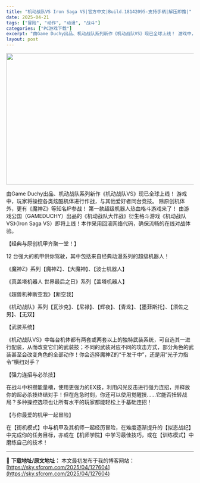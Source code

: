 ```yaml
---
title: "机动战队VS Iron Saga VS|官方中文|Build.18142095-支持手柄|解压即撸|"
date: 2025-04-21
tags: ["冒险", "动作", "动漫", "战斗"]
categories: ["PC游戏下载"]
excerpt: "由Game Duchy出品、机动战队系列新作《机动战队VS》现已全球上线！ 游戏中，玩家将操控各类炫酷机体进行作战，与其他爱好者同台竞技。 除原创机体外，更有《魔神Z》等知名IP参战！ 第一款超级机器人热血格斗游戏来了！ 由游戏公国（GAMEDUCHY）出品的《机动战队大作战》衍生格斗游戏《机动战队&hellip;"
layout: post
---
```


<img class="aligncenter size-full wp-image-127580" src="https://sky.sfcrom.com/wp-content/uploads/2025/04/2025042110151687.webp" alt="" width="616" height="353" />

由Game Duchy出品、机动战队系列新作《机动战队VS》现已全球上线！ 游戏中，玩家将操控各类炫酷机体进行作战，与其他爱好者同台竞技。 除原创机体外，更有《魔神Z》等知名IP参战！
第一款超级机器人热血格斗游戏来了！ 由游戏公国（GAMEDUCHY）出品的《机动战队大作战》衍生格斗游戏《机动战队VS》（Iron Saga VS）即将上线！本作采用回滚网络代码，确保流畅的在线对战体验。

【经典与原创机甲齐聚一堂！】

12 台强大的机甲供你驾驶，其中包括来自经典动漫系列的超级机器人！

《魔神Z》系列【魔神Z】、【大魔神】、【波士机器人】

《真盖塔机器人 世界最后之日》系列【盖塔机器人】

《超兽机神断空我》【断空我】

《机动战队》系列【瓦沙克】、【尼禄】、【辉夜】、【青龙】、【墨菲斯托】、【须佐之男】、【无双】

【武装系统】

《机动战队VS》中每台机体都有两套或两套以上的独特武装系统，可自选其一进行配装，从而改变它们的武装技；不同的武装对应不同的攻击方式，部分角色的武装甚至会改变角色的全部动作！你会选择魔神Z的“千发千中”，还是用“光子力指令”横扫对手？

【强力连招与必杀技】

在战斗中积攒能量槽，使用更强力的EX技，利用闪光反击进行强力连招，并释放你的超必杀技终结对手！但在危急时刻，你还可以使用觉醒技……它能否扭转战局？多种操控选项也让所有水平的玩家都能轻松上手基础连招！

【与你最爱的机甲一起冒险】

在【街机模式】中与机甲及其机师一起经历冒险，在难度逐渐提升的【拟态战纪】中完成你的任务目标，亦或在【机师学院】中学习最佳技巧，或在【训练模式】中磨练自己的技术！

---
📖 **下载地址/原文地址：** 本文最初发布于我的博客网站：[https://sky.sfcrom.com/2025/04/127604](https://sky.sfcrom.com/2025/04/127604)
